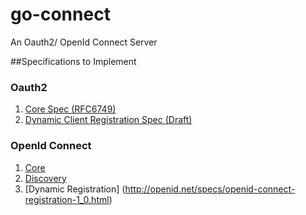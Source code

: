 # go-connect
An Oauth2/ OpenId Connect Server


##Specifications to Implement

### Oauth2
1. [Core Spec (RFC6749)]( https://tools.ietf.org/html/rfc6749)
2. [Dynamic Client Registration Spec (Draft)](https://tools.ietf.org/html/draft-ietf-oauth-dyn-reg-29) 


### OpenId Connect
1. [Core](http://openid.net/specs/openid-connect-registration-1_0.html)
2. [Discovery](http://openid.net/specs/openid-connect-discovery-1_0.html)
3. [Dynamic Registration] (http://openid.net/specs/openid-connect-registration-1_0.html)